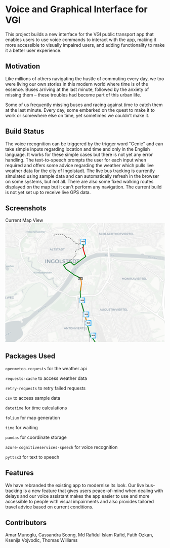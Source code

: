 # Voice and Graphical Interface for VGI

This project builds a new interface for the VGI public transport app that enables users to use voice commands to interact with the app, making it more accessible to visually impaired users, and adding functionality to make it a better user experience.

## Motivation

Like millions of others navigating the hustle of commuting every day, we too were living our own stories in this modern world where time is of the essence. Buses arriving at the last minute, followed by the anxiety of missing them – these troubles had become part of this urban life.

Some of us frequently missing buses and racing against time to catch them at the last minute. Every day, some embarked on the quest to make it to work or somewhere else on time, yet sometimes we couldn’t make it.

## Build Status

The voice recognition can be triggered by the trigger word "Genie" and can take simple inputs regarding location and time and only in the English language. It works for these simple cases but there is not yet any error handling.
The text-to-speech prompts the user for each input when required and offers some advice regarding the weather which pulls live weather data for the city of Ingolstadt.
The live bus tracking is currently simulated using sample data and can automatically refresh in the browser on some systems, but not all.
There are also some fixed walking routes displayed on the map but it can't perform any navigation.
The current build is not yet set up to receive live GPS data.

## Screenshots
Current Map View
![Current Map View](ScreenshotDay3.png)

## Packages Used
`openmeteo-requests` for the weather api 
 
`requests-cache` to access weather data 
 
`retry-requests` to retry failed requests 
 
`csv` to access sample data 
 
`datetime` for time calculations 
 
`folium` for map generation 
 
`time` for waiting 
 
`pandas` for coordinate storage 
 
`azure-cognitiveservices-speech` for voice recognition 
 
`pyttsx3` for text to speech 
 

## Features
We have rebranded the existing app to modernise its look. Our live bus-tracking is a new feature that gives users peace-of-mind when dealing with delays and our voice assistant makes the app easier to use and more accessible to people with visual impairments and also provides tailored travel advice based on current conditions.

## Contributors
Amar Munoglu, Cassandra Soong, Md Rafidul Islam Rafid, Fatih Ozkan, Ksenija Vojvodic, Thomas Williams

